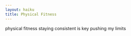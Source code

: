 ```yaml
---
layout: haiku
title: Physical Fitness
---
```


physical fitness
staying consistent is key
pushing my limits
